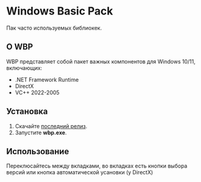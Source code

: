 # Windows Basic Pack

Пак часто используемых библиокек.

## О WBP

WBP представляет собой пакет важных компонентов для Windows 10/11, включающих:

- .NET Framework Runtime
- DirectX
- VC++ 2022-2005

## Установка

1. Скачайте [последний релиз](https://github.com/ahakahacker/windows-basic-pack/releases/latest).
2. Запустите **wbp.exe**.

## Использование

Переклюсайтесь между вкладками, во вкладках есть кнопки выбора версий или кнопка автоматической усановки (у DirectX)
